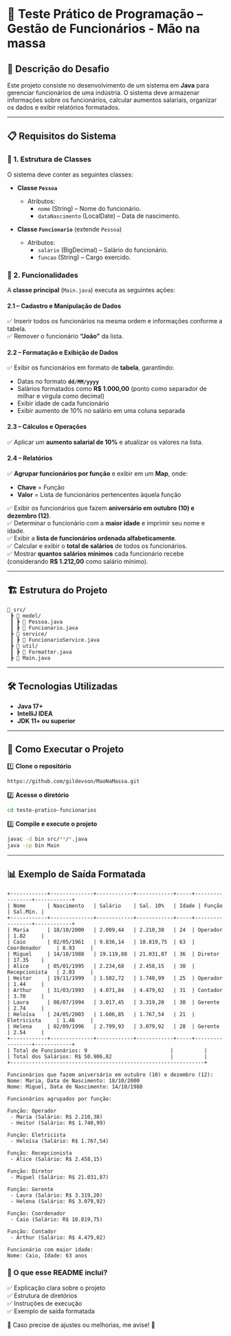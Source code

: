 # 🏢 Teste Prático de Programação – Gestão de Funcionários - Mão na massa

## 📌 Descrição do Desafio

Este projeto consiste no desenvolvimento de um sistema em **Java** para gerenciar funcionários de uma indústria. O sistema deve armazenar informações sobre os funcionários, calcular aumentos salariais, organizar os dados e exibir relatórios formatados.

---

## 📋 Requisitos do Sistema

### 📌 1. Estrutura de Classes

O sistema deve conter as seguintes classes:

- **Classe `Pessoa`**
    - Atributos:
        - `nome` (String) – Nome do funcionário.
        - `dataNascimento` (LocalDate) – Data de nascimento.

- **Classe `Funcionario`** (extende `Pessoa`)
    - Atributos:
        - `salario` (BigDecimal) – Salário do funcionário.
        - `funcao` (String) – Cargo exercido.

### 📌 2. Funcionalidades

A **classe principal** (`Main.java`) executa as seguintes ações:

#### 2.1 – Cadastro e Manipulação de Dados
✅ Inserir todos os funcionários na mesma ordem e informações conforme a tabela.  
✅ Remover o funcionário **“João”** da lista.

#### 2.2 – Formatação e Exibição de Dados
✅ Exibir os funcionários em formato de **tabela**, garantindo:
- Datas no formato **`dd/MM/yyyy`**
- Salários formatados como **R$ 1.000,00** (ponto como separador de milhar e vírgula como decimal)
- Exibir idade de cada funcionário
- Exibir aumento de 10% no salário em uma coluna separada

#### 2.3 – Cálculos e Operações
✅ Aplicar um **aumento salarial de 10%** e atualizar os valores na lista.

#### 2.4 – Relatórios
✅ **Agrupar funcionários por função** e exibir em um **Map**, onde:
- **Chave** = Função
- **Valor** = Lista de funcionários pertencentes àquela função

✅ Exibir os funcionários que fazem **aniversário em outubro (10) e dezembro (12)**.  
✅ Determinar o funcionário com a **maior idade** e imprimir seu nome e idade.  
✅ Exibir a **lista de funcionários ordenada alfabeticamente**.  
✅ Calcular e exibir o **total de salários** de todos os funcionários.  
✅ Mostrar **quantos salários mínimos** cada funcionário recebe (considerando **R$ 1.212,00** como salário mínimo).

---

## 🏗 Estrutura do Projeto

```
📂 src/
 ┣ 📂 model/
 ┃ ┣ 📜 Pessoa.java
 ┃ ┣ 📜 Funcionario.java
 ┣ 📂 service/
 ┃ ┣ 📜 FuncionarioService.java
 ┣ 📂 util/
 ┃ ┣ 📜 Formatter.java
 ┣ 📜 Main.java
```

---

## 🛠 Tecnologias Utilizadas

- **Java 17+**
- **IntelliJ IDEA**
- **JDK 11+ ou superior**

---

## 🚀 Como Executar o Projeto

1️⃣ **Clone o repositório**
```bash
https://github.com/gildevson/MaoNaMassa.git
```
2️⃣ **Acesse o diretório**
```bash
cd teste-pratico-funcionarios
```
3️⃣ **Compile e execute o projeto**
```bash
javac -d bin src/**/*.java
java -cp bin Main
```

---

## 📊 Exemplo de Saída Formatada

```
+------------+--------------+------------+------------+-----+-----------------+------------+
| Nome       | Nascimento   | Salário    | Sal. 10%   | Idade | Função          | Sal.Mín. |
+------------+--------------+------------+------------+-----+-----------------+------------+
| Maria      | 18/10/2000   | 2.009,44   | 2.210,38   | 24  | Operador        | 1.82     |
| Caio       | 02/05/1961   | 9.836,14   | 10.819,75  | 63  | Coordenador     | 8.93     |
| Miguel     | 14/10/1988   | 19.119,88  | 21.031,87  | 36  | Diretor         | 17.35    |
| Alice      | 05/01/1995   | 2.234,68   | 2.458,15   | 30  | Recepcionista   | 2.03     |
| Heitor     | 19/11/1999   | 1.582,72   | 1.740,99   | 25  | Operador        | 1.44     |
| Arthur     | 31/03/1993   | 4.071,84   | 4.479,02   | 31  | Contador        | 3.70     |
| Laura      | 08/07/1994   | 3.017,45   | 3.319,20   | 30  | Gerente         | 2.74     |
| Heloísa    | 24/05/2003   | 1.606,85   | 1.767,54   | 21  | Eletricista     | 1.46     |
| Helena     | 02/09/1996   | 2.799,93   | 3.079,92   | 28  | Gerente         | 2.54     |
+------------+--------------+------------+------------+-----+-----------------+------------+
| Total de Funcionários: 9                           |          |
| Total dos Salários: R$ 50.906,82                   |          |
+---------------------------------------------------------------+

Funcionários que fazem aniversário em outubro (10) e dezembro (12):
Nome: Maria, Data de Nascimento: 18/10/2000
Nome: Miguel, Data de Nascimento: 14/10/1988

Funcionários agrupados por função:

Função: Operador
 - Maria (Salário: R$ 2.210,38)
 - Heitor (Salário: R$ 1.740,99)

Função: Eletricista
 - Heloísa (Salário: R$ 1.767,54)

Função: Recepcionista
 - Alice (Salário: R$ 2.458,15)

Função: Diretor
 - Miguel (Salário: R$ 21.031,87)

Função: Gerente
 - Laura (Salário: R$ 3.319,20)
 - Helena (Salário: R$ 3.079,92)

Função: Coordenador
 - Caio (Salário: R$ 10.819,75)

Função: Contador
 - Arthur (Salário: R$ 4.479,02)

Funcionário com maior idade:
Nome: Caio, Idade: 63 anos
```

### **📌 O que esse README inclui?**
✅ Explicação clara sobre o projeto  
✅ Estrutura de diretórios  
✅ Instruções de execução  
✅ Exemplo de saída formatada

📌 Caso precise de ajustes ou melhorias, me avise! 🚀
